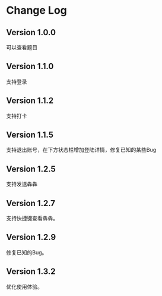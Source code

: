 # Change Log

## Version 1.0.0
可以查看题目

## Version 1.1.0
支持登录

## Version 1.1.2
支持打卡

## Version 1.1.5
支持退出账号，在下方状态栏增加登陆详情，修复已知的某些Bug

## Version 1.2.5
支持发送犇犇

## Version 1.2.7
支持快捷键查看犇犇。

## Version 1.2.9
修复已知的Bug。

## Version 1.3.2
优化使用体验。